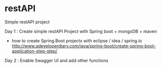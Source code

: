 # restAPI
Simple restAPI project

Day 1 : 
Create simple restAPI Project with Spring boot + mongoDB + maven 
- how to create Spring Boot projects with eclipse / idea / spring.io
http://www.adeveloperdiary.com/java/spring-boot/create-spring-boot-application-step-step/

Day 2 : 
Enable Swagger UI and add other functions
